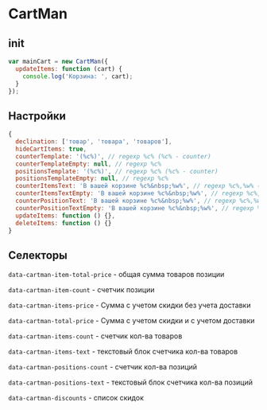 # CartMan

## init

```js
var mainCart = new CartMan({
  updateItems: function (cart) {
    console.log('Корзина: ', cart);
  }
});
```

## Настройки

```js
{
  declination: ['товар', 'товара', 'товаров'],
  hideCartItems: true,
  counterTemplate: '(%c%)', // regexp %c% (%c% - counter)
  counterTemplateEmpty: null, // regexp %c%
  positionsTemplate: '(%c%)', // regexp %c% (%c% - counter)
  positionsTemplateEmpty: null, // regexp %c%
  counterItemsText: 'В вашей корзине %c%&nbsp;%w%', // regexp %c%,%w% (%c% - counter, %w% - word)
  counterItemsTextEmpty: 'В вашей корзине %c%&nbsp;%w%', // regexp %c%,%w% (%c% - counter, %w% - word)
  counterPositionText: 'В вашей корзине %c%&nbsp;%w%', // regexp %c%,%w% (%c% - counter, %w% - word)
  counterPositionTextEmpty: 'В вашей корзине %c%&nbsp;%w%', // regexp %c%,%w% (%c% - counter, %w% - word)
  updateItems: function () {},
  deleteItems: function () {}
}
```

## Селекторы

`data-cartman-item-total-price` - общая сумма товаров позиции

`data-cartman-item-count` - счетчик позиции

`data-cartman-items-price` - Сумма с учетом скидки без учета доставки

`data-cartman-total-price` - Сумма с учетом скидки и с учетом доставки

`data-cartman-items-count` - счетчик кол-ва товаров

`data-cartman-items-text` - текстовый блок счетчика кол-ва товаров

`data-cartman-positions-count` - счетчик кол-ва позиций

`data-cartman-positions-text` - текстовый блок счетчика кол-ва позиций

`data-cartman-discounts` - список скидок
